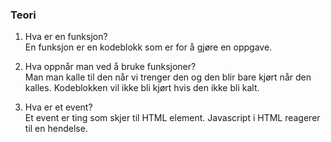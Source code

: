 ### Teori

1.  Hva er en funksjon?  
    En funksjon er en kodeblokk som er for å gjøre en oppgave.

2.  Hva oppnår man ved å bruke funksjoner?  
    Man man kalle til den når vi trenger den og den blir bare kjørt når den kalles. Kodeblokken vil ikke bli kjørt hvis den ikke bli kalt.

3.  Hva er et event?  
    Et event er ting som skjer til HTML element. Javascript i HTML reagerer til en hendelse.
